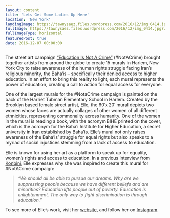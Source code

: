 ```yaml
---
layout: content
title: 'Lets Get Some Ladies Up Here'
location: 'New York'
landingImage: https://tawnysaez.files.wordpress.com/2016/12/img_0414.jpg?w=400&h=300&crop=1
fullImage: https://tawnysaez.files.wordpress.com/2016/12/img_0414.jpg?w=1000
fullImageType: horizontal
featuredPost: true
date: 2016-12-07 00:00:00
---
```

The street art campaign <a href="http://www.notacrime.me/harlem" target="_blank">“Education Is Not A Crime”</a> (#NotACrime) brought together artists from around the globe to create 15 murals in Harlem, New York City to raise awareness of the human rights struggle facing Iran’s religious minority, the Baha’is – specifically their denied access to higher education. In an effort to bring this reality to light, each mural represents the power of education, creating a call to action for equal access for everyone.

One of the largest murals for the #NotaCrime campaign is painted on the back of the Harriet Tubman Elementary School in Harlem. Created by the Brooklyn based female street artist, Elle, the 60’x 20′ mural depicts two women whose faces are actually collages of other women of all different ethnicities, representing commonality across humanity. One of the women in the mural is reading a book, with the acronym BIHE printed on the cover, which is the acronym for the Baha’i Institute for Higher Education, a secret university in Iran established by Baha’is. Elle’s mural not only raises awareness of the Baha’is’ struggle for equal rights but also speaks to a myriad of social injustices stemming from a lack of access to education.

Elle is known for using her art as a platform to speak up for equality, women’s rights and access to education.  In a previous interview from <a href="http://www.konbini.com/us/inspiration/street-artist-elle-equal-rights-education-harlem-mural/" target="_blank">Konbini</a>, Elle expresses why she was inspired to create this mural for #NotACrime campaign:

> *“We should all be able to pursue our dreams. Why are we suppressing people because we have different beliefs and are minorities? Education lifts people out of poverty. Education is enlightenment. The only way to fight discrimination is through education.”*

To see more of Elle’s work, visit her <a href="http://ellestreetart.com/" target="_blank">website</a>, and follow her on <a href="https://www.instagram.com/ellestreetart/" target="_blank">Instagram</a>.